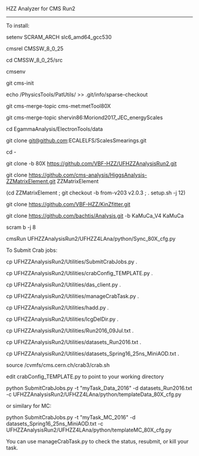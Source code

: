 HZZ Analyzer for CMS Run2

------

To install:

setenv SCRAM_ARCH slc6_amd64_gcc530

cmsrel CMSSW_8_0_25

cd CMSSW_8_0_25/src

cmsenv

git cms-init

echo /PhysicsTools/PatUtils/ >> .git/info/sparse-checkout

git cms-merge-topic cms-met:metTool80X

git cms-merge-topic shervin86:Moriond2017_JEC_energyScales

cd EgammaAnalysis/ElectronTools/data

git clone git@github.com:ECALELFS/ScalesSmearings.git

cd -

git clone -b 80X https://github.com/VBF-HZZ/UFHZZAnalysisRun2.git

git clone https://github.com/cms-analysis/HiggsAnalysis-ZZMatrixElement.git ZZMatrixElement

(cd ZZMatrixElement ; git checkout -b from-v203 v2.0.3 ;  . setup.sh -j 12)

git clone https://github.com/VBF-HZZ/KinZfitter.git

git clone https://github.com/bachtis/Analysis.git -b KaMuCa_V4 KaMuCa

scram b -j 8

cmsRun UFHZZAnalysisRun2/UFHZZ4LAna/python/Sync_80X_cfg.py

To Submit Crab jobs:

cp UFHZZAnalysisRun2/Utilities/SubmitCrabJobs.py .

cp UFHZZAnalysisRun2/Utilities/crabConfig_TEMPLATE.py .

cp UFHZZAnalysisRun2/Utilities/das_client.py .

cp UFHZZAnalysisRun2/Utilities/manageCrabTask.py .

cp UFHZZAnalysisRun2/Utilities/hadd.py .

cp UFHZZAnalysisRun2/Utilities/lcgDelDir.py .

cp UFHZZAnalysisRun2/Utilities/Run2016_09Jul.txt .

cp UFHZZAnalysisRun2/Utilities/datasets_Run2016.txt .

cp UFHZZAnalysisRun2/Utilities/datasets_Spring16_25ns_MiniAOD.txt .

source /cvmfs/cms.cern.ch/crab3/crab.sh

edit crabConfig_TEMPLATE.py to point to your working directory

python SubmitCrabJobs.py -t "myTask_Data_2016" -d datasets_Run2016.txt -c UFHZZAnalysisRun2/UFHZZ4LAna/python/templateData_80X_cfg.py

or similary for MC:

python SubmitCrabJobs.py -t "myTask_MC_2016" -d datasets_Spring16_25ns_MiniAOD.txt -c UFHZZAnalysisRun2/UFHZZ4LAna/python/templateMC_80X_cfg.py

You can use manageCrabTask.py to check the status, resubmit, or kill your task.
